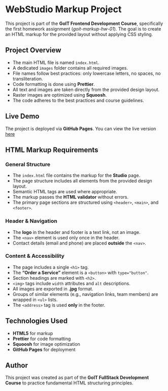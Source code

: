 # WebStudio Markup Project

This project is part of the **GoIT Frontend Development Course**, specifically the first homework assignment (_goit-markup-hw-01_). The goal is to create an HTML markup for the provided layout without applying CSS styling.

## Project Overview

- The main HTML file is named `index.html`.
- A dedicated `images` folder contains all required images.
- File names follow best practices: only lowercase letters, no spaces, no transliteration.
- Code formatting is done using **Prettier**.
- All text and images are taken directly from the provided design layout.
- Raster images are optimized using **Squoosh**.
- The code adheres to the best practices and course guidelines.

## Live Demo

The project is deployed via **GitHub Pages**. You can view the live version [here](https://kseniia-diak.github.io/goit-hw-01/)

## HTML Markup Requirements

### General Structure

- The `index.html` file contains the markup for the **Studio** page.
- The page structure includes all elements from the provided design layout.
- Semantic HTML tags are used where appropriate.
- The markup passes the **HTML validator** without errors.
- The primary page sections are structured using `<header>`, `<main>`, and `<footer>`.

### Header & Navigation

- The **logo** in the header and footer is a text link, not an image.
- The `<nav>` element is used only once in the header.
- Contact details (email and phone) are placed **outside** the `<nav>`.

### Content & Accessibility

- The page includes a single `<h1>` tag.
- The **“Order a Service”** element is a `<button>` with `type="button"`.
- Section headings are marked with `<h2>`.
- `<img>` tags include `width` attributes and `alt` descriptions.
- All images are exported in **.jpg** format.
- Groups of similar elements (e.g., navigation links, team members) are wrapped in `<ul>` lists.
- The `<address>` tag is used **only** in the footer.

## Technologies Used

- **HTML5** for markup
- **Prettier** for code formatting
- **Squoosh** for image optimization
- **GitHub Pages** for deployment

## Author

This project was created as part of the **GoIT FullStack Development Course** to practice fundamental HTML structuring principles.
